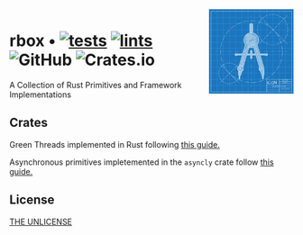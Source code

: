 <img align="right" width="150" height="150" top="100" src="./assets/readme.jpg">

# rbox • [![tests](https://github.com/abigger87/rbox/actions/workflows/tests.yaml/badge.svg)](https://github.com/abigger87/rbox/actions/workflows/tests.yaml) [![lints](https://github.com/abigger87/rbox/actions/workflows/lints.yaml/badge.svg)](https://github.com/abigger87/rbox/actions/workflows/lints.yaml) ![GitHub](https://img.shields.io/github/license/abigger87/rbox)  ![Crates.io](https://img.shields.io/crates/v/rbox)

A Collection of Rust Primitives and Framework Implementations

## Crates

Green Threads implemented in Rust following [this guide.](https://cfsamson.gitbook.io/green-threads-explained-in-200-lines-of-rust/)

Asynchronous primitives impletemented in the `asyncly` crate follow [this guide.](https://cfsamson-1.gitbook.io/async-basics-explained-with-rust/)

## License

[THE UNLICENSE](https://github.com/abigger87/rbox/blob/master/LICENSE)
